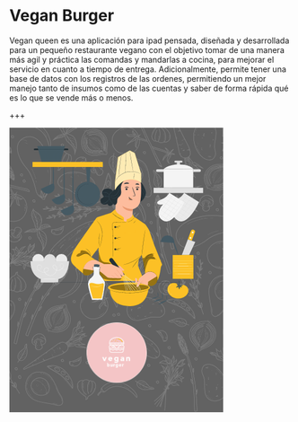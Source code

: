 # Vegan Burger

Vegan queen es una aplicación para ipad pensada, diseñada y desarrollada para un pequeño restaurante vegano con el objetivo tomar de una manera más agil y práctica las comandas y mandarlas a cocina, para mejorar el servicio en cuanto a tiempo de entrega.
Adicionalmente, permite tener una base de datos con los registros de las ordenes, permitiendo un mejor manejo tanto de insumos como de las cuentas y saber de forma rápida qué es lo que se vende más o menos.

+++

![image.png](src/components/assets/img/principal.png)
